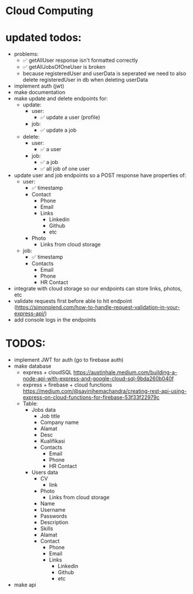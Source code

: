 # Cloud Computing

# updated todos:

- problems:
  - ✅ getAllUser response isn't formatted correctly
  - ✅ getAllJobsOfOneUser is broken
  - because registeredUser and userData is seperated we need to also delete registeredUser in db when deleting userData
- implement auth (jwt)
- make documentation
- make update and delete endpoints for:
  - update:
    - user:
      - ✅ update a user (profile)
    - job:
      - ✅ update a job
  - delete:
    - user:
      - ✅ a user
    - job:
      - ✅ a job
      - ✅ all job of one user
- update user and job endpoints so a POST response have properties of:
  - user:
    - ✅ timestamp
    - Contact
      - Phone
      - Email
      - Links
        - Linkedin
        - Github
        - etc
    - Photo
      - Links from cloud storage
  - job:
    - ✅ timestamp
    - Contacts
      - Email
      - Phone
      - HR Contact
- integrate with cloud storage so our endpoints can store links, photos, etc
- validate requests first before able to hit endpoint (https://simonplend.com/how-to-handle-request-validation-in-your-express-api/)
- add console logs in the endpoints

# TODOS:

- implement JWT for auth (go to firebase auth)
- make database
  - express + cloudSQL https://austinhale.medium.com/building-a-node-api-with-express-and-google-cloud-sql-9bda260b040f
  - express + firebase + cloud functions https://medium.com/@savinihemachandra/creating-rest-api-using-express-on-cloud-functions-for-firebase-53f33f22979c
  - Table:
    - Jobs data
      - Job title
      - Company name
      - Alamat
      - Desc
      - Kualifikasi
      - Contacts
        - Email
        - Phone
        - HR Contact
    - Users data
      - CV
        - link
      - Photo
        - Links from cloud storage
      - Name
      - Username
      - Passwords
      - Description
      - Skills
      - Alamat
      - Contact
        - Phone
        - Email
        - Links
          - Linkedin
          - Github
          - etc
- make api
